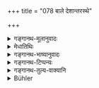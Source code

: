 +++
title = "078 बाले देशान्तरस्थे"

+++

<details><summary>गङ्गानथ-मूलानुवादः</summary>

In the event of a child, resident in a foreign country, who is a non-sapiṇḍa relation, dying,—one becomes pure immediately, by plunging into water wth his clothes on.—(77).
</details>

<details><summary>मेधातिथिः</summary>

**बाले** ऽदन्तजाते सूनौ । **देशान्तरस्थे** **पृथक्पिण्डे च संस्थिते**, इत्य् एकार्थानि पदानि । **पृथक्पिण्डः** समानोदक इति यावत् । तस्मिन् **देशान्तरस्थे संस्थिते** सद्यः शुद्धिः । संनिधौ "त्र्यहात् तूदकदायिनः" (म्ध् ५.६३) इत्य् उक्तम् ॥ ५.७७ ॥
</details>

<details><summary>गङ्गानथ-भाष्यानुवादः</summary>

‘*Child*’—*i.e*., a son that has not yet teethed;—‘*resident in a foreign country*’—*who is a non-sapiṇḍa relation*’—‘*dying*’,—all these terms are in apposition.

‘*Non-Sapiṇḍa*’—*i.e*., *Samānodaka*.

When such a person dies while residing in a foreign country, the purification is ‘immediate.’

When such a person dies near at hand, then the purification comes sifter ‘three days’—as declared in verse 63 above—(77).
</details>

<details><summary>गङ्गानथ-टिप्पन्यः</summary>

VERSE LXXVII

(Verse 78 of others.)

This verse is quoted in *Aparārka* (p. 905), which notes that ‘*deśāntarastha*,’ ‘in a distant country,’ qualifies both the ‘*bāla*’ and the ‘*asapiṇḍa*’;—again on p. 909, where the ‘*pṛthakpiṇḍa*’ is explained as the ‘non-sapiṇḍa and the ‘*bāla*’ as ‘one whose naming has not been done’;—in *Hāralatā* (p. 33), which explains ‘*deśāntarastha*’ etc., to mean that ‘on hearing of the death of a Sapiṇḍa after the lapse of ten days, those for whom the normal period of impurity is one day only, becomes purified immediately, by bathing only;—and in
*Dānakriyākaumudī* (p. 25).

The verse is quoted also in *Smṛtitattva* (II, p. 274).
</details>

<details><summary>गङ्गानथ-तुल्य-वाक्यानि</summary>

*Gautama* (14.20).—‘When a relative who is not a *Sapiṇḍa* or a relative
by marriage, or a fellow-student, has died, the impurity lasts for one night along with the preceding and following days.’

*Gautama* (14.14).—‘If infants, relations living in a distant country,
those who have renounced domestic life, and those who are not
*Sapiṇḍas*, die, the purification is immediate.’
</details>

<details><summary>Bühler</summary>

078	If an infant (that has not teethed), or a (grownup relative who is) not a Sapinda, die in a distant country, one becomes at once pure after bathing in one's clothes.
</details>
